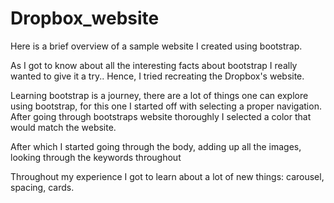 # Dropbox_website
Here is a brief overview of a sample website I created using bootstrap.

As I got to know about all the interesting facts about bootstrap I really wanted to give it a try.. 
Hence, I tried recreating the Dropbox's website.

Learning bootstrap is a journey, there are a lot of things one can explore using bootstrap, for this one
I started off with selecting a proper navigation. After going through bootstraps website thoroughly I 
selected a color that would match the website.

After which I started going through the body, adding up all the images, looking through the keywords throughout

Throughout my experience I got to learn about a lot of new things: carousel, spacing, cards.

